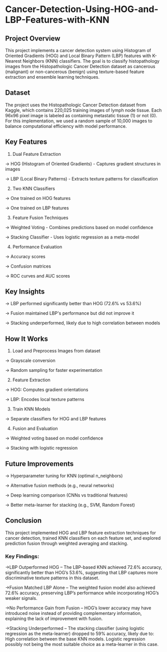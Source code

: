 # Cancer-Detection-Using-HOG-and-LBP-Features-with-KNN

## Project Overview

This project implements a cancer detection system using Histogram of Oriented Gradients (HOG) and Local Binary Pattern (LBP) features with K-Nearest Neighbors (KNN) classifiers. The goal is to classify histopathology images from the Histopathologic Cancer Detection dataset as cancerous (malignant) or non-cancerous (benign) using texture-based feature extraction and ensemble learning techniques.

## Dataset

The project uses the Histopathologic Cancer Detection dataset from Kaggle, which contains 220,025 training images of lymph node tissue. Each 96x96 pixel image is labeled as containing metastatic tissue (1) or not (0). For this implementation, we used a random sample of 10,000 images to balance computational efficiency with model performance.

## Key Features

1. Dual Feature Extraction

  -> HOG (Histogram of Oriented Gradients) - Captures gradient structures in images

  -> LBP (Local Binary Patterns) - Extracts texture patterns for classification

2. Two KNN Classifiers

  -> One trained on HOG features

  -> One trained on LBP features

3. Feature Fusion Techniques

  -> Weighted Voting - Combines predictions based on model confidence

  -> Stacking Classifier - Uses logistic regression as a meta-model

4. Performance Evaluation

  -> Accuracy scores

  -> Confusion matrices

  -> ROC curves and AUC scores

## Key Insights

-> LBP performed significantly better than HOG (72.6% vs 53.6%)

-> Fusion maintained LBP's performance but did not improve it

-> Stacking underperformed, likely due to high correlation between models

## How It Works

1. Load and Preprocess Images from dataset

  -> Grayscale conversion

  -> Random sampling for faster experimentation

2. Feature Extraction

  -> HOG: Computes gradient orientations

  -> LBP: Encodes local texture patterns

3. Train KNN Models

  -> Separate classifiers for HOG and LBP features

4. Fusion and Evaluation

  -> Weighted voting based on model confidence

  -> Stacking with logistic regression

## Future Improvements

-> Hyperparameter tuning for KNN (optimal n_neighbors)

-> Alternative fusion methods (e.g., neural networks)

-> Deep learning comparison (CNNs vs traditional features)

-> Better meta-learner for stacking (e.g., SVM, Random Forest)

## Conclusion

This project implemented HOG and LBP feature extraction techniques for cancer detection, trained KNN classifiers on each feature set, and explored prediction fusion through weighted averaging and stacking.

### Key Findings:

->LBP Outperformed HOG – The LBP-based KNN achieved 72.6% accuracy, significantly better than HOG’s 53.6%, suggesting that LBP captures more discriminative texture patterns in this dataset.

->Fusion Matched LBP Alone – The weighted fusion model also achieved 72.6% accuracy, preserving LBP’s performance while incorporating HOG’s weaker signals.

->No Performance Gain from Fusion – HOG’s lower accuracy may have introduced noise instead of providing complementary information, explaining the lack of improvement with fusion.

->Stacking Underperformed – The stacking classifier (using logistic regression as the meta-learner) dropped to 59% accuracy, likely due to: High correlation between the base KNN models. Logistic regression possibly not being the most suitable choice as a meta-learner in this case.

